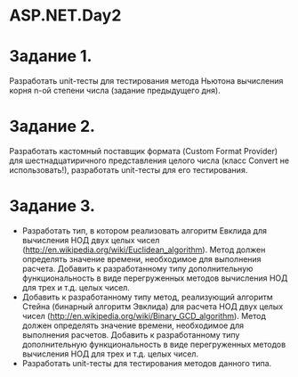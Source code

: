 # ASP.NET.Day2

# Задание 1. 
Разработать unit-тесты для тестирования метода Ньютона вычисления корня n-ой степени числа (задание предыдущего дня).

# Задание 2. 
Разработать кастомный поставщик формата (Custom Format Provider) для шестнадцатиричного представления целого числа  (класс Convert не использовать!),  разработать unit-тесты для его тестирования.

# Задание 3.
-	Разработать тип, в котором реализовать алгоритм Евклида для вычисления НОД двух целых чисел (http://en.wikipedia.org/wiki/Euclidean_algorithm). Метод должен определять значение времени, необходимое для выполнения расчета. Добавить к разработанному типу дополнительную функциональность в виде перегруженных методов вычисления НОД для трех и т.д. целых чисел. 
-	Добавить к разработанному типу метод, реализующий алгоритм Стейна (бинарный алгоритм Эвклида) для расчета НОД двух целых чисел (http://en.wikipedia.org/wiki/Binary_GCD_algorithm). Метод должен определять значение времени, необходимое для выполнения расчетов. Добавить к разработанному типу дополнительную функциональность в виде перегруженных методов вычисления НОД для трех и т.д. целых чисел.
- Разработать unit-тесты для тестирования методов данного типа.
